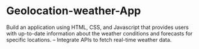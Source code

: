 # Geolocation-weather-App
Build an application using HTML, CSS, and Javascript that provides users with up-to-date information about the weather conditions and forecasts for specific locations. – Integrate APIs to fetch real-time weather data.
